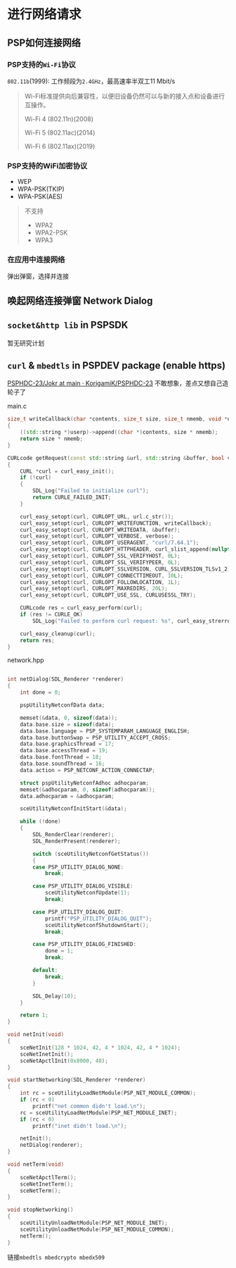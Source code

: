 # 进行网络请求

## PSP如何连接网络
### PSP支持的`Wi-Fi`协议
`802.11b`(1999): 工作频段为`2.4GHz`，最高速率半双工11 Mbit/s

> Wi-Fi标准提供向后兼容性，以便旧设备仍然可以与新的接入点和设备进行互操作。
>
> Wi-Fi 4 (802.11n)(2008)
>
> Wi-Fi 5 (802.11ac)(2014)
>
> Wi-Fi 6 (802.11ax)(2019)
### PSP支持的WiFi加密协议
+ WEP
+ WPA-PSK(TKIP)
+ WPA-PSK(AES)
> 不支持
>+ WPA2
>+ WPA2-PSK
>+ WPA3
### 在应用中连接网络
弹出弹窗，选择并连接

## 唤起网络连接弹窗 Network Dialog

## `socket&http lib` in PSPSDK
暂无研究计划

## `curl` & `mbedtls` in PSPDEV package (enable https)
[PSPHDC-23/Jokr at main · KorigamiK/PSPHDC-23](https://github.com/KorigamiK/PSPHDC-23/tree/main/Jokr)
不敢想象，差点又想自己造轮子了

main.c
```cpp
size_t writeCallback(char *contents, size_t size, size_t nmemb, void *userp)
{
    ((std::string *)userp)->append((char *)contents, size * nmemb);
    return size * nmemb;
}

CURLcode getRequest(const std::string &url, std::string &buffer, bool verbose = false)
{
    CURL *curl = curl_easy_init();
    if (!curl)
    {
        SDL_Log("Failed to initialize curl");
        return CURLE_FAILED_INIT;
    }

    curl_easy_setopt(curl, CURLOPT_URL, url.c_str());
    curl_easy_setopt(curl, CURLOPT_WRITEFUNCTION, writeCallback);
    curl_easy_setopt(curl, CURLOPT_WRITEDATA, &buffer);
    curl_easy_setopt(curl, CURLOPT_VERBOSE, verbose);
    curl_easy_setopt(curl, CURLOPT_USERAGENT, "curl/7.64.1");
    curl_easy_setopt(curl, CURLOPT_HTTPHEADER, curl_slist_append(nullptr, "Accept: text/plain"));
    curl_easy_setopt(curl, CURLOPT_SSL_VERIFYHOST, 0L);
    curl_easy_setopt(curl, CURLOPT_SSL_VERIFYPEER, 0L);
    curl_easy_setopt(curl, CURLOPT_SSLVERSION, CURL_SSLVERSION_TLSv1_2);
    curl_easy_setopt(curl, CURLOPT_CONNECTTIMEOUT, 10L);
    curl_easy_setopt(curl, CURLOPT_FOLLOWLOCATION, 1L);
    curl_easy_setopt(curl, CURLOPT_MAXREDIRS, 20L);
    curl_easy_setopt(curl, CURLOPT_USE_SSL, CURLUSESSL_TRY);

    CURLcode res = curl_easy_perform(curl);
    if (res != CURLE_OK)
        SDL_Log("Failed to perform curl request: %s", curl_easy_strerror(res));

    curl_easy_cleanup(curl);
    return res;
}
```

network.hpp
```cpp

int netDialog(SDL_Renderer *renderer)
{
    int done = 0;

    pspUtilityNetconfData data;

    memset(&data, 0, sizeof(data));
    data.base.size = sizeof(data);
    data.base.language = PSP_SYSTEMPARAM_LANGUAGE_ENGLISH;
    data.base.buttonSwap = PSP_UTILITY_ACCEPT_CROSS;
    data.base.graphicsThread = 17;
    data.base.accessThread = 19;
    data.base.fontThread = 18;
    data.base.soundThread = 16;
    data.action = PSP_NETCONF_ACTION_CONNECTAP;

    struct pspUtilityNetconfAdhoc adhocparam;
    memset(&adhocparam, 0, sizeof(adhocparam));
    data.adhocparam = &adhocparam;

    sceUtilityNetconfInitStart(&data);

    while (!done)
    {
        SDL_RenderClear(renderer);
        SDL_RenderPresent(renderer);

        switch (sceUtilityNetconfGetStatus())
        {
        case PSP_UTILITY_DIALOG_NONE:
            break;

        case PSP_UTILITY_DIALOG_VISIBLE:
            sceUtilityNetconfUpdate(1);
            break;

        case PSP_UTILITY_DIALOG_QUIT:
            printf("PSP_UTILITY_DIALOG_QUIT");
            sceUtilityNetconfShutdownStart();
            break;

        case PSP_UTILITY_DIALOG_FINISHED:
            done = 1;
            break;

        default:
            break;
        }

        SDL_Delay(10);
    }

    return 1;
}

void netInit(void)
{
    sceNetInit(128 * 1024, 42, 4 * 1024, 42, 4 * 1024);
    sceNetInetInit();
    sceNetApctlInit(0x8000, 48);
}

void startNetworking(SDL_Renderer *renderer)
{
    int rc = sceUtilityLoadNetModule(PSP_NET_MODULE_COMMON);
    if (rc < 0)
        printf("net common didn't load.\n");
    rc = sceUtilityLoadNetModule(PSP_NET_MODULE_INET);
    if (rc < 0)
        printf("inet didn't load.\n");

    netInit();
    netDialog(renderer);
}

void netTerm(void)
{
    sceNetApctlTerm();
    sceNetInetTerm();
    sceNetTerm();
}

void stopNetworking()
{
    sceUtilityUnloadNetModule(PSP_NET_MODULE_INET);
    sceUtilityUnloadNetModule(PSP_NET_MODULE_COMMON);
    netTerm();
}

```

链接`mbedtls mbedcrypto mbedx509`